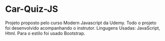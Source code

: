 # Car-Quiz-JS
Projeto proposto pelo curso Modern Javascript da Udemy. Todo o projeto foi desenvolvido acompanhando o instrutor.
Lingugens Usadas: JavaScript, Html.
Para o estilo foi usado Bootstrap.
